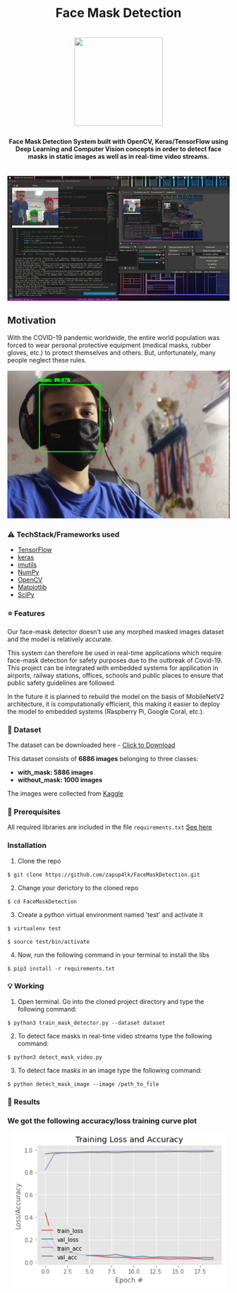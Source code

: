 <h1 align="center">Face Mask Detection</h1>

<h1 align= "center"><img src="https://user-images.githubusercontent.com/81526639/158228829-e0f3d24e-23ec-47cf-99e6-1a0f2709ec93.png" width="200" height="200"/>
  <h4 align= "center">Face Mask Detection System built with OpenCV, Keras/TensorFlow using Deep Learning and Computer Vision concepts in order to detect face masks in static images as well as in real-time video streams.</h4>
  
&nbsp;&nbsp;&nbsp;&nbsp;&nbsp;&nbsp;&nbsp;&nbsp;&nbsp;&nbsp;&nbsp;&nbsp;&nbsp;&nbsp;&nbsp;&nbsp;&nbsp;&nbsp;&nbsp;&nbsp;&nbsp;&nbsp;&nbsp;&nbsp;&nbsp;&nbsp;&nbsp;
![Live Demo](https://github.com/zapup4lk/FaceMaskDetection/blob/main/Examples/720%20(1).gif)

## Motivation
With the COVID-19 pandemic worldwide, the entire world population was forced to wear personal protective equipment (medical masks, rubber gloves, etc.) to protect themselves and others. But, unfortunately, many people neglect these rules.
  
<p align="center"><img src="https://github.com/zapup4lk/FaceMaskDetection/blob/main/Examples/Ex%20No.%203.png">
  
### :warning: TechStack/Frameworks used

- [TensorFlow](https://www.tensorflow.org/)
- [keras](https://keras.io/)
- [imutils](https://pypi.org/project/imutils/)
- [NumPy](https://numpy.org/)
- [OpenCV](https://opencv.org/)
- [Matplotlib](https://matplotlib.org/)
- [SciPy](https://scipy.org/)
  
### :star: Features
  
Our face-mask detector doesn't use any morphed masked images dataset and the model is relatively accurate. 

This system can therefore be used in real-time applications which require face-mask detection for safety purposes due to the outbreak of Covid-19. This project can be integrated with embedded systems for application in airports, railway stations, offices, schools and public places to ensure that public safety guidelines are followed.
  
In the future it is planned to rebuild the model on the basis of MobileNetV2 architecture, it is computationally efficient, this making it easier to deploy the model to embedded systems (Raspberry Pi, Google Coral, etc.).
  
### :file_folder: Dataset
  
The dataset can be downloaded here - [Click to Download](https://www.kaggle.com/vijaykumar1799/face-mask-detection)
  
This dataset consists of __6886 images__ belonging to three classes:
*	__with_mask: 5886 images__
*	__without_mask: 1000 images__
  
The images were collected from [Kaggle](https://www.kaggle.com/)
  
### :key: Prerequisites

All required libraries are included in the file <code>requirements.txt</code> [See here](https://github.com/zapup4lk/FaceMaskDetection/blob/main/requirements.txt)
 
### Installation

1. Clone the repo
```
$ git clone https://github.com/zapup4lk/FaceMaskDetection.git
```
  
2. Change your derictory to the cloned repo
```
$ cd FaceMaskDetection
```

3. Create a python virtual environment named 'test' and activate it
```
$ virtualenv test
```
```
$ source test/bin/activate
```
  
4. Now, run the following command in your terminal to install the libs
```
$ pip3 install -r requirements.txt
```


### :bulb: Working
  
1. Open terminal. Go into the cloned project directory and type the following command:
```
$ python3 train_mask_detector.py --dataset dataset
```
  
2. To detect face masks in real-time video streams type the following command:
```
$ python3 detect_mask_video.py
```
  
3. To detect face masks in an image type the following command:
```
$ python detect_mask_image --image /path_to_file
```
  
### :key: Results
  
### We got the following accuracy/loss training curve plot
<p align ="center"><img src="https://github.com/zapup4lk/FaceMaskDetection/blob/main/plot.png">
